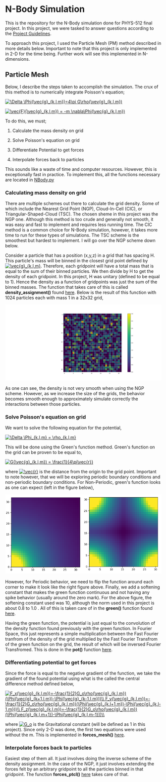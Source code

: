 # N-Body Simulation 

This is the repository for the N-Body simulation done for PHYS-512 final project. In this project, we were tasked to answer questions 
according to the [Project Guidelines](https://github.com/Joe1best/PHYS-512-Psets/blob/master/N-Body%20Project/project_guidelines.pdf). 

To approach this project, I used the Particle Mesh (PM) method described in more details below. Important to note that this project is only
implemented in 2-D for the time being. Further work will see this implemented in N-dimensions. 

## Particle Mesh 

Below, I describe the steps taken to accomplish the simulation. The crux of this method is to numerically integrate Poisson's equation; 

<a align ="center" href="https://www.codecogs.com/eqnedit.php?latex=\Delta&space;\Phi(\vec{g}_{k,l,m})=4\pi&space;G\rho(\vev{g}_{k,l,m})" target="_blank"><img src="https://latex.codecogs.com/gif.latex?\Delta&space;\Phi(\vec{g}_{k,l,m})=4\pi&space;G\rho(\vev{g}_{k,l,m})" title="\Delta \Phi(\vec{g}_{k,l,m})=4\pi G\rho(\vev{g}_{k,l,m})" /></a>

<a align = "center" href="https://www.codecogs.com/eqnedit.php?latex=\vec{F}(\vec{g}_{k,l,m})&space;=&space;-m&space;\nabla\Phi(\vec{g}_{k,l,m})" target="_blank"><img src="https://latex.codecogs.com/gif.latex?\vec{F}(\vec{g}_{k,l,m})&space;=&space;-m&space;\nabla\Phi(\vec{g}_{k,l,m})" title="\vec{F}(\vec{g}_{k,l,m}) = -m \nabla\Phi(\vec{g}_{k,l,m})" /></a>

To do this, we must;

1) Calculate the mass density on grid 

2) Solve Poisson's equation on grid 

3) Differentiate Potential to get forces 

4) Interpolate forces back to particles

This sounds like a waste of time and computer resources. However, this is exceptionally fast in practice. To implement this, all the functions necessary are located in [NBody.py](https://github.com/Joe1best/PHYS-512-Psets/blob/master/N-Body%20Project/NBody.py)

### Calculating mass density on grid 

There are multiple schemes out there to calculate the grid density. Some of which include the Nearest Grid Point (NGP), Cloud-In-Cell
(CIC), or Triangular-Shaped-Cloud (TSC). The chosen sheme in this project was the NGP one. Although this method is too crude and generally not 
smooth, it was easy and fast to implement and requires less running time. The CIC method is a common choice for N-Body simulation, however, it takes more time to run for 
these types of simulations. The TSC scheme is the smoothest but hardest to implement. I will go over the NGP scheme down below.

Consider a particle that has a position (x,y,z) in a grid that has spacing H. This particle's mass will be binned in the closest grid point defined by <a href="https://www.codecogs.com/eqnedit.php?latex=\vec{g}_{k,l,m}" target="_blank"><img src="https://latex.codecogs.com/gif.latex?\vec{g}_{k,l,m}" title="\vec{g}_{k,l,m}" /></a>. Therefore, each gridpoint will have a total mass that is equal to the sum of their binned particles. We then divide by H to get the density of each gridpoint. In this project, H was unitary (defined to be equal to 1). Hence the density as a function of gridpoints was just the sum of the binned masses. The function that takes care of this is called **density_assignment()** found [here](https://github.com/Joe1best/PHYS-512-Psets/blob/master/N-Body%20Project/NBody.py#L40). Below is the result of this function with 1024 particles each with mass 1 in a 32x32 grid, 

![Density](https://github.com/Joe1best/PHYS-512-Psets/blob/master/N-Body%20Project/Documentation/Figure_1.png)

As one can see, the density is not very smooth when using the NGP scheme. However, as we increase the size of the grids, the behavior becomes smooth enough to approximately simulate correctly the interactions between those particles. 

### Solve Poisson's equation on grid 

We want to solve the following equation for the potential,

<a href="https://www.codecogs.com/eqnedit.php?latex=\Delta&space;\Phi_{k,l,m}&space;=&space;\rho_{k,l,m}" target="_blank"><img src="https://latex.codecogs.com/gif.latex?\Delta&space;\Phi_{k,l,m}&space;=&space;\rho_{k,l,m}" title="\Delta \Phi_{k,l,m} = \rho_{k,l,m}" /></a>

This will be done using the Green's function method. Green's function on the grid can be proven to be equal to, 

<a href="https://www.codecogs.com/eqnedit.php?latex=G(\vec{g}_{k,l,m})&space;=&space;\frac{1}{4\pi\vec{r}}" target="_blank"><img src="https://latex.codecogs.com/gif.latex?G(\vec{g}_{k,l,m})&space;=&space;\frac{1}{4\pi\vec{r}}" title="G(\vec{g}_{k,l,m}) = \frac{1}{4\pi\vec{r}}" /></a> 

where <a href="https://www.codecogs.com/eqnedit.php?latex=\vec{r}" target="_blank"><img src="https://latex.codecogs.com/gif.latex?\vec{r}" title="\vec{r}" /></a> is the distance from the origin to the grid point. Important to note however, that we will be exploring periodic boundary conditions and non-periodic boundary conditions. For Non-Periodic, green's function looks as one can expect (left in the figure below), 

![Green](https://github.com/Joe1best/PHYS-512-Psets/blob/master/N-Body%20Project/Documentation/Green_both.PNG)

However, for Periodic behavior, we need to flip the function around each corner to make it look like the right figure above. Finally, we add a softening constant that makes the green function continuous and not having any spike behavior (usually around the zero mark). For the above figure, the softening constant used was 10, although the norm used in this project is about 0.8 to 1.0 . All of this is taken care of in the **green()** function found [here](https://github.com/Joe1best/PHYS-512-Psets/blob/master/N-Body%20Project/NBody.py#L62).

Having the green function, the potential is just equal to the convolution of the density function found previously with the green function. In Fourier Space, this just represents a simple multiplication between the Fast Fourier tranfrom of the density of the grid multiplied by the Fast Fourier Transfrom of the green function on the grid, the result of which will be inversed Fourier Transfromed. This is done in the **pot()** function [here](https://github.com/Joe1best/PHYS-512-Psets/blob/master/N-Body%20Project/NBody.py#L86).

### Differentiating potential to get forces

Since the force is equal to the negative gradient of the function, we take the gradient of the found potential using what is the called the central difference method defined below, 

<a href="https://www.codecogs.com/eqnedit.php?latex=F_x(\vec{g}_{k,l,m})=-\frac{1}{2}G_o\rho(\vec{g}_{k,l,m})(\Phi(\vec{g}_{k&plus;1,l,m})-\Phi(\vec{g}_{k-1,l,m}))\\&space;F_y(\vec{g}_{k,l,m})=-\frac{1}{2}G_o\rho(\vec{g}_{k,l,m})(\Phi(\vec{g}_{k,l&plus;1,m})-\Phi(\vec{g}_{k,l-1,m}))\\&space;F_z(\vec{g}_{k,l,m})=-\frac{1}{2}G_o\rho(\vec{g}_{k,l,m})(\Phi(\vec{g}_{k,l,m&plus;1})-\Phi(\vec{g}_{k,l,m-1}))\\" target="_blank"><img src="https://latex.codecogs.com/gif.latex?F_x(\vec{g}_{k,l,m})=-\frac{1}{2}G_o\rho(\vec{g}_{k,l,m})(\Phi(\vec{g}_{k&plus;1,l,m})-\Phi(\vec{g}_{k-1,l,m}))\\&space;F_y(\vec{g}_{k,l,m})=-\frac{1}{2}G_o\rho(\vec{g}_{k,l,m})(\Phi(\vec{g}_{k,l&plus;1,m})-\Phi(\vec{g}_{k,l-1,m}))\\&space;F_z(\vec{g}_{k,l,m})=-\frac{1}{2}G_o\rho(\vec{g}_{k,l,m})(\Phi(\vec{g}_{k,l,m&plus;1})-\Phi(\vec{g}_{k,l,m-1}))\\" title="F_x(\vec{g}_{k,l,m})=-\frac{1}{2}G_o\rho(\vec{g}_{k,l,m})(\Phi(\vec{g}_{k+1,l,m})-\Phi(\vec{g}_{k-1,l,m}))\\ F_y(\vec{g}_{k,l,m})=-\frac{1}{2}G_o\rho(\vec{g}_{k,l,m})(\Phi(\vec{g}_{k,l+1,m})-\Phi(\vec{g}_{k,l-1,m}))\\ F_z(\vec{g}_{k,l,m})=-\frac{1}{2}G_o\rho(\vec{g}_{k,l,m})(\Phi(\vec{g}_{k,l,m+1})-\Phi(\vec{g}_{k,l,m-1}))\\" /></a>

where <a href="https://www.codecogs.com/eqnedit.php?latex=G_o" target="_blank"><img src="https://latex.codecogs.com/gif.latex?G_o" title="G_o" /></a> is the Gravitational constant (will be defined as 1 in this project). Since only 2-D was done, the first two equations were used without the m. This is implemented in **forces_mesh()** [here](https://github.com/Joe1best/PHYS-512-Psets/blob/master/N-Body%20Project/NBody.py#L113). 

### Interpolate forces back to particles 

Easiest step of them all. It just involves doing the inverse scheme of the density assignment. In the case of the NGP, it just involves extending the forces felt by an arbitrary gridpoint to all the particles binned in that gridpoint. The function **forces_ptcl()** [here](https://github.com/Joe1best/PHYS-512-Psets/blob/master/N-Body%20Project/NBody.py#L127) takes care of that. 


